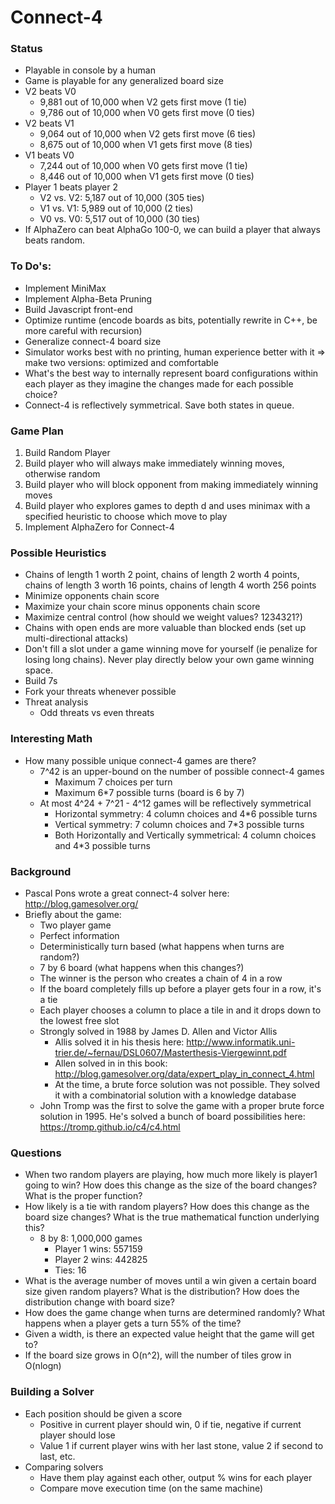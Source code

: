 # Connect-4

### Status
* Playable in console by a human
* Game is playable for any generalized board size
* V2 beats V0
  * 9,881 out of 10,000 when V2 gets first move (1 tie)
  * 9,786 out of 10,000 when V0 gets first move (0 ties)
* V2 beats V1
  * 9,064 out of 10,000 when V2 gets first move (6 ties)
  * 8,675 out of 10,000 when V1 gets first move (8 ties)
* V1 beats V0
  * 7,244 out of 10,000 when V0 gets first move (1 tie)
  * 8,446 out of 10,000 when V1 gets first move (0 ties)
* Player 1 beats player 2
  * V2 vs. V2: 5,187 out of 10,000 (305 ties)
  * V1 vs. V1: 5,989 out of 10,000 (2 ties)
  * V0 vs. V0: 5,517 out of 10,000 (30 ties)
* If AlphaZero can beat AlphaGo 100-0, we can build a player that always beats random.

### To Do's:
* Implement MiniMax
* Implement Alpha-Beta Pruning
* Build Javascript front-end
* Optimize runtime (encode boards as bits, potentially rewrite in C++, be more careful with recursion)
* Generalize connect-4 board size
* Simulator works best with no printing, human experience better with it => make two versions: optimized and comfortable
* What's the best way to internally represent board configurations within each player as they imagine the changes made for each possible choice?
* Connect-4 is reflectively symmetrical. Save both states in queue.

### Game Plan
1. Build Random Player
2. Build player who will always make immediately winning moves, otherwise random
3. Build player who will block opponent from making immediately winning moves
4. Build player who explores games to depth d and uses minimax with a specified heuristic to choose which move to play
5. Implement AlphaZero for Connect-4

### Possible Heuristics
* Chains of length 1 worth 2 point, chains of length 2 worth 4 points, chains of length 3 worth 16 points, chains of length 4 worth 256 points
* Minimize opponents chain score
* Maximize your chain score minus opponents chain score
* Maximize central control (how should we weight values? 1234321?)
* Chains with open ends are more valuable than blocked ends (set up multi-directional attacks)
* Don't fill a slot under a game winning move for yourself (ie penalize for losing long chains). Never play directly below your own game winning space.
* Build 7s
* Fork your threats whenever possible
* Threat analysis
  * Odd threats vs even threats

### Interesting Math
* How many possible unique connect-4 games are there?
  * 7^42 is an upper-bound on the number of possible connect-4 games
    * Maximum 7 choices per turn
    * Maximum 6*7 possible turns (board is 6 by 7)
  * At most 4^24 + 7^21 - 4^12 games will be reflectively symmetrical
    * Horizontal symmetry: 4 column choices and 4*6 possible turns
    * Vertical symmetry: 7 column choices and 7*3 possible turns
    * Both Horizontally and Vertically symmetrical: 4 column choices and 4*3 possible turns

### Background
* Pascal Pons wrote a great connect-4 solver here: http://blog.gamesolver.org/
* Briefly about the game:
  * Two player game
  * Perfect information
  * Deterministically turn based (what happens when turns are random?)
  * 7 by 6 board (what happens when this changes?)
  * The winner is the person who creates a chain of 4 in a row
  * If the board completely fills up before a player gets four in a row, it's a tie
  * Each player chooses a column to place a tile in and it drops down to the lowest free slot
  * Strongly solved in 1988 by James D. Allen and Victor Allis
    * Allis solved it in his thesis here: http://www.informatik.uni-trier.de/~fernau/DSL0607/Masterthesis-Viergewinnt.pdf
    * Allen solved in in this book: http://blog.gamesolver.org/data/expert_play_in_connect_4.html
    * At the time, a brute force solution was not possible. They solved it with a combinatorial solution with a knowledge database
  * John Tromp was the first to solve the game with a proper brute force solution in 1995. He's solved a bunch of board possibilities here: https://tromp.github.io/c4/c4.html

### Questions
* When two random players are playing, how much more likely is player1 going to win? How does this change as the size of the board changes? What is the proper function?
* How likely is a tie with random players? How does this change as the board size changes? What is the true mathematical function underlying this?
  * 8 by 8: 1,000,000 games
    * Player 1 wins: 557159
    * Player 2 wins: 442825
    * Ties: 16
* What is the average number of moves until a win given a certain board size given random players? What is the distribution? How does the distribution change with board size?
* How does the game change when turns are determined randomly? What happens when a player gets a turn 55% of the time?
* Given a width, is there an expected value height that the game will get to?
* If the board size grows in O(n^2), will the number of tiles grow in O(nlogn)

### Building a Solver
* Each position should be given a score
  * Positive in current player should win, 0 if tie, negative if current player should lose
  * Value 1 if current player wins with her last stone, value 2 if second to last, etc.
* Comparing solvers
  * Have them play against each other, output % wins for each player
  * Compare move execution time (on the same machine)
